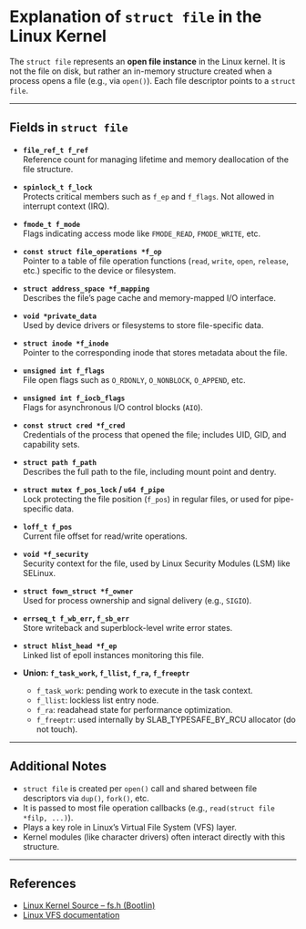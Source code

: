 # Explanation of `struct file` in the Linux Kernel

The `struct file` represents an **open file instance** in the Linux kernel. It is not the file on disk, but rather an in-memory structure created when a process opens a file (e.g., via `open()`). Each file descriptor points to a `struct file`.

---

## Fields in `struct file`

- **`file_ref_t f_ref`**  
  Reference count for managing lifetime and memory deallocation of the file structure.

- **`spinlock_t f_lock`**  
  Protects critical members such as `f_ep` and `f_flags`. Not allowed in interrupt context (IRQ).

- **`fmode_t f_mode`**  
  Flags indicating access mode like `FMODE_READ`, `FMODE_WRITE`, etc.

- **`const struct file_operations *f_op`**  
  Pointer to a table of file operation functions (`read`, `write`, `open`, `release`, etc.) specific to the device or filesystem.

- **`struct address_space *f_mapping`**  
  Describes the file’s page cache and memory-mapped I/O interface.

- **`void *private_data`**  
  Used by device drivers or filesystems to store file-specific data.

- **`struct inode *f_inode`**  
  Pointer to the corresponding inode that stores metadata about the file.

- **`unsigned int f_flags`**  
  File open flags such as `O_RDONLY`, `O_NONBLOCK`, `O_APPEND`, etc.

- **`unsigned int f_iocb_flags`**  
  Flags for asynchronous I/O control blocks (`AIO`).

- **`const struct cred *f_cred`**  
  Credentials of the process that opened the file; includes UID, GID, and capability sets.

- **`struct path f_path`**  
  Describes the full path to the file, including mount point and dentry.

- **`struct mutex f_pos_lock` / `u64 f_pipe`**  
  Lock protecting the file position (`f_pos`) in regular files, or used for pipe-specific data.

- **`loff_t f_pos`**  
  Current file offset for read/write operations.

- **`void *f_security`**  
  Security context for the file, used by Linux Security Modules (LSM) like SELinux.

- **`struct fown_struct *f_owner`**  
  Used for process ownership and signal delivery (e.g., `SIGIO`).

- **`errseq_t f_wb_err`, `f_sb_err`**  
  Store writeback and superblock-level write error states.

- **`struct hlist_head *f_ep`**  
  Linked list of epoll instances monitoring this file.

- **Union: `f_task_work`, `f_llist`, `f_ra`, `f_freeptr`**  
  - `f_task_work`: pending work to execute in the task context.  
  - `f_llist`: lockless list entry node.  
  - `f_ra`: readahead state for performance optimization.  
  - `f_freeptr`: used internally by SLAB_TYPESAFE_BY_RCU allocator (do not touch).

---

## Additional Notes

- `struct file` is created per `open()` call and shared between file descriptors via `dup()`, `fork()`, etc.
- It is passed to most file operation callbacks (e.g., `read(struct file *filp, ...)`).
- Plays a key role in Linux’s Virtual File System (VFS) layer.
- Kernel modules (like character drivers) often interact directly with this structure.

---

## References

- [Linux Kernel Source – fs.h (Bootlin)](https://elixir.bootlin.com/linux/latest/source/include/linux/fs.h)
- [Linux VFS documentation](https://www.kernel.org/doc/html/latest/filesystems/vfs.html)
